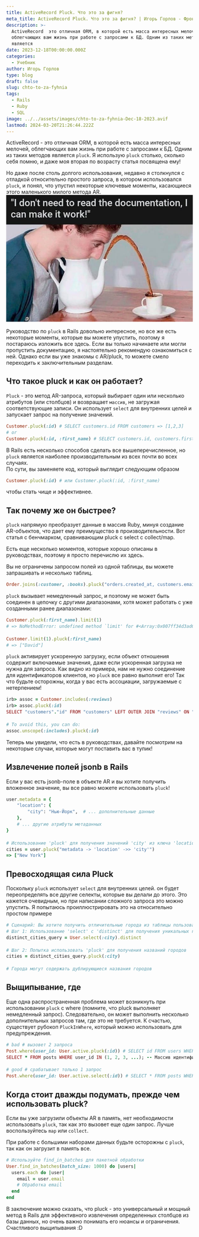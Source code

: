 ```yaml
---
title: ActiveRecord Pluck. Что это за фигня?
meta_title: ActiveRecord Pluck. Что это за фигня? | Игорь Горлов - Фронтeндер
description: >-
  ActiveRecord  это отличная ORM, в которой есть масса интересных мелочей,
  облегчающих вам жизнь при работе с запросами к БД. Одним из таких методов
  является
date: 2023-12-18T00:00:00.000Z
categories:
  - Учебник
author: Игорь Горлов
type: blog
draft: false
slug: chto-to-za-fyhnia
tags:
  - Rails
  - Ruby
  - SQL
image: ../../assets/images/chto-to-za-fyhnia-Dec-18-2023.avif
lastmod: 2024-03-20T21:26:44.222Z
---
```


ActiveRecord - это отличная ORM, в которой есть масса интересных мелочей, облегчающих вам жизнь при работе с запросами к БД. Одним из таких методов является `pluck`. Я использую `pluck` столько, сколько себя помню, и даже моя вторая по возрасту статья посвящена ему!

Но даже после столь долгого использования, недавно я столкнулся с отладкой относительно простого запроса, в котором использовался `pluck`, и понял, что упустил некоторые ключевые моменты, касающиеся этого маленького милого метода AR.  
![Vm2iq2P.png](../../assets/images/Vm2iq2P.png)

Руководство по `pluck` в Rails довольно интересное, но все же есть некоторые моменты, которые вы можете упустить, поэтому я постараюсь изложить все здесь. Если вы только начинаете или могли пропустить документацию, я настоятельно рекомендую ознакомиться с ней. Однако если вы уже знакомы с AR/pluck, то можете смело переходить к заключительным разделам.

## Что такое pluck и как он работает?

`Pluck` - это метод AR-запроса, который выбирает один или несколько атрибутов (или столбцов) и возвращает `массив`, не загружая соответствующие записи. Он использует `select` для внутренних целей и запускает запрос на получение значений.

```ruby
Customer.pluck(:id) # SELECT customers.id FROM customers => [1,2,3]
# or
Customer.pluck(:id, :first_name) # SELECT customers.id, customers.first_name FROM customers => [[1, "David"], [2, "Fran"], [3, "Jose"]]
```

В Rails есть несколько способов сделать все вышеперечисленное, но `pluck` является наиболее производительным из всех почти во всех случаях.  
По сути, вы заменяете код, который выглядит следующим образом

```ruby
Customer.pluck(:id) # или Customer.pluck(:id, :first_name)
```

чтобы стать чище и эффективнее.

## Так почему же он быстрее?

`pluck` напрямую преобразует данные в массив Ruby, минуя создание AR-объектов, что дает ему преимущество в производительности. Вот статья с бенчмарком, сравнивающим pluck с select с collect/map.

Есть еще несколько моментов, которые хорошо описаны в руководствах, поэтому я просто перечислю их здесь.

Вы не ограничены запросом полей из одной таблицы, вы можете запрашивать и несколько таблиц.

```ruby
Order.joins(:customer, :books).pluck("orders.created_at, customers.email, books.title")
```

`pluck` вызывает немедленный запрос, и поэтому не может быть соединен в цепочку с другими диапазонами, хотя может работать с уже созданными ранее диапазонами:

```ruby
Customer.pluck(:first_name).limit(1)
# => NoMethodError: undefined method `limit' for #<Array:0x007ff34d3ad6d8>

Customer.limit(1).pluck(:first_name)
# => ["David"]
```

`pluck` активирует ускоренную загрузку, если объект отношения содержит включаемые значения, даже если ускоренная загрузка не нужна для запроса. Как видно из примера, нам не нужно соединение для идентификаторов клиентов, но `pluck` все равно выполнит его! Так что будьте осторожны, когда у вас есть ассоциации, загружаемые с нетерпением!

```ruby
irb> assoc = Customer.includes(:reviews)
irb> assoc.pluck(:id)
SELECT "customers"."id" FROM "customers" LEFT OUTER JOIN "reviews" ON "reviews"."id" = "customers"."review_id"

# To avoid this, you can do:
assoc.unscope(:includes).pluck(:id)
```

Теперь мы увидели, что есть в руководствах, давайте посмотрим на некоторые случаи, которые могут поставить вас в тупик!

## Извлечение полей jsonb в Rails

Если у вас есть jsonb-поле в объекте AR и вы хотите получить вложенное значение, вы все равно можете использовать `pluck`!

```ruby
user.metadata = {
    "location": {
        "city": "Нью-Йорк",  # ... дополнительные данные
    },
    # ... другие атрибуты метаданных
}

# Использование 'pluck' для получения значений 'city' из ключа 'location' в 'metadata'
cities = user.pluck("metadata -> 'location' ->> 'city'")
=> ["New York"]
```

## Превосходящая сила Pluck

Поскольку `pluck` использует `select` для внутренних целей. он будет переопределять все другие селекты, которые вы делали до этого. Это кажется очевидным, но при написании сложного запроса это можно упустить. Я попытаюсь проиллюстрировать это на относительно простом примере

```ruby
# Сценарий: Вы хотите получить отличительные города из таблицы пользователей
# Шаг 1: Использование 'select' с 'distinct' для получения уникальных городов
distinct_cities_query = User.select(:city).distinct

# Шаг 2: Попытка использовать 'pluck' для получения названий городов
cities = distinct_cities_query.pluck(:city)

# Города могут содержать дублирующиеся названия городов
```

## Выщипывание, где

Еще одна распространенная проблема может возникнуть при использовании `pluck` с where (помните, что pluck выполняет немедленный запрос). Следовательно, он может выполнить несколько дополнительных запросов там, где это не требуется. К счастью, существует рубокоп `PluckInWhere`, который можно использовать для предупреждения.

```ruby
# bad # вызовет 2 запроса
Post.where(user_id: User.active.pluck(:id)) # SELECT id FROM users WHERE /* условия для активных пользователей */;
SELECT * FROM posts WHERE user_id IN (1, 2, 3, ...); -- Массив идентификаторов из первого запроса

# good # срабатывает только 1 запрос
Post.where(user_id: User.active.select(:id)) # SELECT * FROM posts WHERE user_id IN (SELECT id FROM users WHERE /* условия для активных пользователей */);
```

## Когда стоит дважды подумать, прежде чем использовать pluck?

Если вы уже загрузили объекты AR в память, нет необходимости использовать `pluck`, так как это вызовет еще один запрос. Лучше воспользуйтесь `map` или `collect`.

При работе с большими наборами данных будьте осторожны с `pluck`, так как он загрузит в память все.

```ruby
# Используйте find_in_batches для пакетной обработки
User.find_in_batches(batch_size: 1000) do |users|
  users.each do |user|
    email = user.email
    # Обработка email
  end
end
```

В заключение можно сказать, что pluck - это универсальный и мощный метод в Rails для эффективного извлечения определенных столбцов из базы данных, но очень важно понимать его нюансы и ограничения.  
Счастливого выщипывания :D
